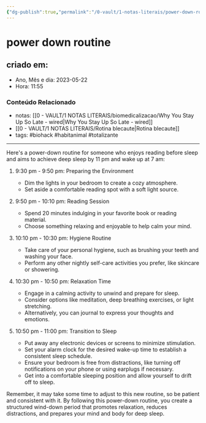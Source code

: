 ```yaml
---
{"dg-publish":true,"permalink":"/0-vault/1-notas-literais/power-down-routine/","tags":["totalizante","biohack","habitanimal"],"dgHomeLink":true,"dgShowLocalGraph":true,"dgShowFileTree":true,"dgEnableSearch":true}
---
```


# power down routine

## criado em: 
-  Ano, Mês e dia: 2023-05-22
- Hora: 11:55

### Conteúdo Relacionado
- notas: [[0 - VAULT/1 NOTAS LITERAIS/biomedicalizacao/Why You Stay Up So Late - wired\|Why You Stay Up So Late - wired]]
- [[0 - VAULT/1 NOTAS LITERAIS/Rotina blecaute\|Rotina blecaute]]
- tags: #biohack #habitanimal #totalizante 
---


Here's a power-down routine for someone who enjoys reading before sleep and aims to achieve deep sleep by 11 pm and wake up at 7 am:

1. 9:30 pm - 9:50 pm: Preparing the Environment
   - Dim the lights in your bedroom to create a cozy atmosphere.
   - Set aside a comfortable reading spot with a soft light source.

2. 9:50 pm - 10:10 pm: Reading Session
   - Spend 20 minutes indulging in your favorite book or reading material.
   - Choose something relaxing and enjoyable to help calm your mind.

3. 10:10 pm - 10:30 pm: Hygiene Routine
   - Take care of your personal hygiene, such as brushing your teeth and washing your face.
   - Perform any other nightly self-care activities you prefer, like skincare or showering.

4. 10:30 pm - 10:50 pm: Relaxation Time
   - Engage in a calming activity to unwind and prepare for sleep.
   - Consider options like meditation, deep breathing exercises, or light stretching.
   - Alternatively, you can journal to express your thoughts and emotions.

5. 10:50 pm - 11:00 pm: Transition to Sleep
   - Put away any electronic devices or screens to minimize stimulation.
   - Set your alarm clock for the desired wake-up time to establish a consistent sleep schedule.
   - Ensure your bedroom is free from distractions, like turning off notifications on your phone or using earplugs if necessary.
   - Get into a comfortable sleeping position and allow yourself to drift off to sleep.

Remember, it may take some time to adjust to this new routine, so be patient and consistent with it. By following this power-down routine, you create a structured wind-down period that promotes relaxation, reduces distractions, and prepares your mind and body for deep sleep.
